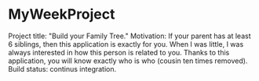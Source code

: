 # MyWeekProject
Project title: "Build your Family Tree."
Motivation: If your parent has at least 6 siblings, then this application is exactly for you. When I was little, I was always interested in how this person is related to you. Thanks to this application, you will know exactly who is who (cousin ten times removed).
Build status: continus integration.
